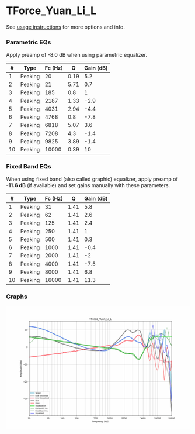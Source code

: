 # TForce_Yuan_Li_L
See [usage instructions](https://github.com/jaakkopasanen/AutoEq#usage) for more options and info.

### Parametric EQs
Apply preamp of -8.0 dB when using parametric equalizer.

|   # | Type    |   Fc (Hz) |    Q |   Gain (dB) |
|-----|---------|-----------|------|-------------|
|   1 | Peaking |        20 | 0.19 |         5.2 |
|   2 | Peaking |        21 | 5.71 |         0.7 |
|   3 | Peaking |       185 | 0.8  |         1   |
|   4 | Peaking |      2187 | 1.33 |        -2.9 |
|   5 | Peaking |      4031 | 2.94 |        -4.4 |
|   6 | Peaking |      4768 | 0.8  |        -7.8 |
|   7 | Peaking |      6818 | 5.07 |         3.6 |
|   8 | Peaking |      7208 | 4.3  |        -1.4 |
|   9 | Peaking |      9825 | 3.89 |        -1.4 |
|  10 | Peaking |     10000 | 0.39 |        10   |

### Fixed Band EQs
When using fixed band (also called graphic) equalizer, apply preamp of **-11.6 dB** (if available) and set gains manually with these parameters.

|   # | Type    |   Fc (Hz) |    Q |   Gain (dB) |
|-----|---------|-----------|------|-------------|
|   1 | Peaking |        31 | 1.41 |         5.8 |
|   2 | Peaking |        62 | 1.41 |         2.6 |
|   3 | Peaking |       125 | 1.41 |         2.4 |
|   4 | Peaking |       250 | 1.41 |         1   |
|   5 | Peaking |       500 | 1.41 |         0.3 |
|   6 | Peaking |      1000 | 1.41 |        -0.4 |
|   7 | Peaking |      2000 | 1.41 |        -2   |
|   8 | Peaking |      4000 | 1.41 |        -7.5 |
|   9 | Peaking |      8000 | 1.41 |         6.8 |
|  10 | Peaking |     16000 | 1.41 |        11.3 |

### Graphs
![](./TForce_Yuan_Li_L.png)
